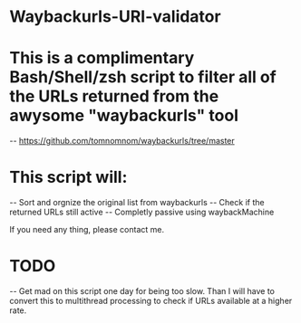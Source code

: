 # Waybackurls-URI-validator

# This is a complimentary Bash/Shell/zsh script to filter all of the URLs returned from the awysome "waybackurls" tool
-- https://github.com/tomnomnom/waybackurls/tree/master

# This script will:
-- Sort and orgnize the original list from waybackurls
-- Check if the returned URLs still active
-- Completly passive using waybackMachine

If you need any thing, please contact me.

# TODO
-- Get mad on this script one day for being too slow. Than I will have to convert this to multithread processing to check if URLs available at a higher rate.
